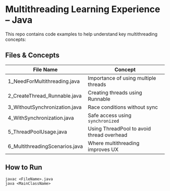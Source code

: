 # Multithreading Learning Experience – Java

This repo contains code examples to help understand key multithreading concepts:

## Files & Concepts

| File Name                     | Concept                                 |
|------------------------------|------------------------------------------|
| 1_NeedForMultithreading.java | Importance of using multiple threads     |
| 2_CreateThread_Runnable.java | Creating threads using Runnable          |
| 3_WithoutSynchronization.java| Race conditions without sync             |
| 4_WithSynchronization.java   | Safe access using `synchronized`         |
| 5_ThreadPoolUsage.java       | Using ThreadPool to avoid thread overhead|
| 6_MultithreadingScenarios.java | Where multithreading improves UX       |

## How to Run
```terminal
javac <FileName>.java
java <MainClassName>
